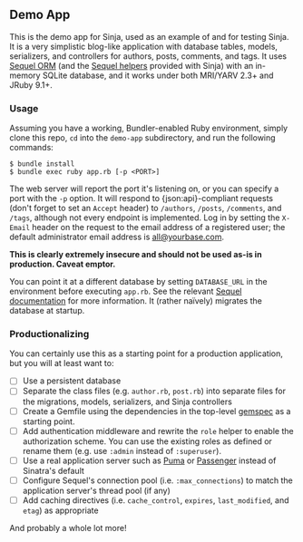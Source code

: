 ## Demo App

This is the demo app for Sinja, used as an example of and for testing Sinja. It
is a very simplistic blog-like application with database tables, models,
serializers, and controllers for authors, posts, comments, and tags. It uses
[Sequel ORM](http://sequel.jeremyevans.net) (and the [Sequel
helpers](/lib/sinja/helpers/sequel.rb) provided with Sinja) with an in-memory
SQLite database, and it works under both MRI/YARV 2.3+ and JRuby 9.1+.

### Usage

Assuming you have a working, Bundler-enabled Ruby environment, simply clone
this repo, `cd` into the `demo-app` subdirectory, and run the following
commands:

```
$ bundle install
$ bundle exec ruby app.rb [-p <PORT>]
```

The web server will report the port it's listening on, or you can specify a
port with the `-p` option. It will respond to {json:api}-compliant requests
(don't forget to set an `Accept` header) to `/authors`, `/posts`, `/comments`,
and `/tags`, although not every endpoint is implemented. Log in by setting the
`X-Email` header on the request to the email address of a registered user; the
default administrator email address is all@yourbase.com.

**This is clearly extremely insecure and should not be used as-is in production.
Caveat emptor.**

You can point it at a different database by setting `DATABASE_URL` in the
environment before executing `app.rb`. See the relevant [Sequel
documentation](http://sequel.jeremyevans.net/rdoc/files/doc/opening_databases_rdoc.html)
for more information. It (rather na&iuml;vely) migrates the database at
startup.

### Productionalizing

You can certainly use this as a starting point for a production application,
but you will at least want to:

- [ ] Use a persistent database
- [ ] Separate the class files (e.g. `author.rb`, `post.rb`) into separate
      files for the migrations, models, serializers, and Sinja controllers
- [ ] Create a Gemfile using the dependencies in the top-level
      [gemspec](/sinja.gemspec) as a starting point.
- [ ] Add authentication middleware and rewrite the `role` helper to enable
      the authorization scheme. You can use the existing roles as defined or
      rename them (e.g. use `:admin` instead of `:superuser`).
- [ ] Use a real application server such as [Puma](http://puma.io) or
      [Passenger](https://www.phusionpassenger.com) instead of Sinatra's
      default
- [ ] Configure Sequel's connection pool (i.e. `:max_connections`) to match the
      application server's thread pool (if any)
- [ ] Add caching directives (i.e. `cache_control`, `expires`, `last_modified`,
      and `etag`) as appropriate

And probably a whole lot more!
